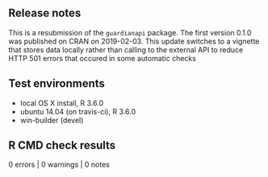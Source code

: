 

## Release notes

This is a resubmission of the `guardianapi` package. The first version 0.1.0 was
published on CRAN on 2019-02-03. This update switches to a vignette that stores
data locally rather than calling to the external API to reduce HTTP 501 errors
that occured in some automatic checks


## Test environments
* local OS X install, R 3.6.0
* ubuntu 14.04 (on travis-ci), R 3.6.0
* win-builder (devel)

## R CMD check results

0 errors | 0 warnings | 0 notes
